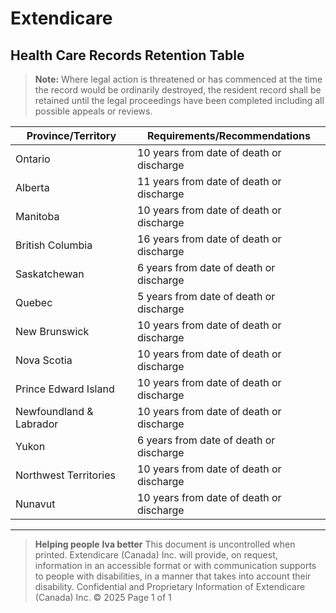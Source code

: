 # Extendicare
## Health Care Records Retention Table

> **Note:** Where legal action is threatened or has commenced at the time the record would be ordinarily destroyed, the resident record shall be retained until the legal proceedings have been completed including all possible appeals or reviews.

| Province/Territory         | Requirements/Recommendations                     |
|----------------------------|--------------------------------------------------|
| Ontario                    | 10 years from date of death or discharge         |
| Alberta                    | 11 years from date of death or discharge         |
| Manitoba                   | 10 years from date of death or discharge         |
| British Columbia           | 16 years from date of death or discharge         |
| Saskatchewan               | 6 years from date of death or discharge          |
| Quebec                     | 5 years from date of death or discharge          |
| New Brunswick              | 10 years from date of death or discharge         |
| Nova Scotia                | 10 years from date of death or discharge         |
| Prince Edward Island       | 10 years from date of death or discharge         |
| Newfoundland & Labrador    | 10 years from date of death or discharge         |
| Yukon                      | 6 years from date of death or discharge          |
| Northwest Territories       | 10 years from date of death or discharge         |
| Nunavut                    | 10 years from date of death or discharge         |

----

> **Helping people**
> **Iva better**
> This document is uncontrolled when printed.
> Extendicare (Canada) Inc. will provide, on request, information in an accessible format or with communication supports to people with disabilities, in a manner that takes into account their disability. Confidential and Proprietary Information of Extendicare (Canada) Inc. © 2025
> Page 1 of 1